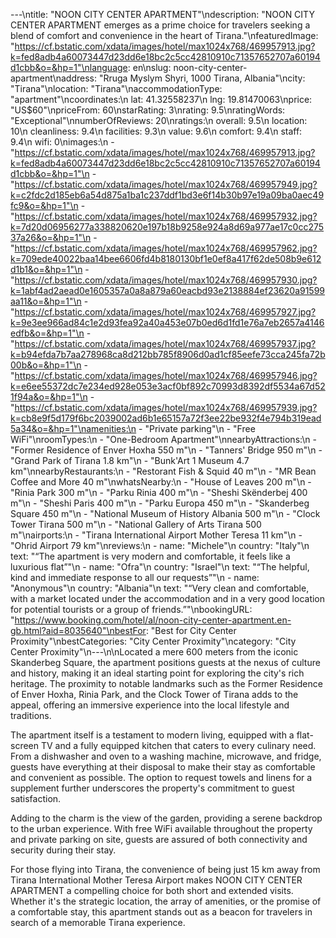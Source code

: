 ---\ntitle: "NOON CITY CENTER APARTMENT"\ndescription: "NOON CITY CENTER APARTMENT emerges as a prime choice for travelers seeking a blend of comfort and convenience in the heart of Tirana."\nfeaturedImage: "https://cf.bstatic.com/xdata/images/hotel/max1024x768/469957913.jpg?k=fed8adb4a60073447d23dd6e18bc2c5cc42810910c71357652707a60194d1cbb&o=&hp=1"\nlanguage: en\nslug: noon-city-center-apartment\naddress: "Rruga Myslym Shyri, 1000 Tirana, Albania"\ncity: "Tirana"\nlocation: "Tirana"\naccommodationType: "apartment"\ncoordinates:\n  lat: 41.32558237\n  lng: 19.81470063\nprice: "US$60"\npriceFrom: 60\nstarRating: 3\nrating: 9.5\nratingWords: "Exceptional"\nnumberOfReviews: 20\nratings:\n  overall: 9.5\n  location: 10\n  cleanliness: 9.4\n  facilities: 9.3\n  value: 9.6\n  comfort: 9.4\n  staff: 9.4\n  wifi: 0\nimages:\n  - "https://cf.bstatic.com/xdata/images/hotel/max1024x768/469957913.jpg?k=fed8adb4a60073447d23dd6e18bc2c5cc42810910c71357652707a60194d1cbb&o=&hp=1"\n  - "https://cf.bstatic.com/xdata/images/hotel/max1024x768/469957949.jpg?k=c2fdc2d185eb6a54d875a1ba1c237ddf1bd3e6f14b30b97e19a09ba0aec49fc9&o=&hp=1"\n  - "https://cf.bstatic.com/xdata/images/hotel/max1024x768/469957932.jpg?k=7d20d06956277a338820620e197b18b9258e924a8d69a977ae17c0cc27537a26&o=&hp=1"\n  - "https://cf.bstatic.com/xdata/images/hotel/max1024x768/469957962.jpg?k=709ede40022baa14bee6606fd4b8180130bf1e0ef8a417f62de508b9e612d1b1&o=&hp=1"\n  - "https://cf.bstatic.com/xdata/images/hotel/max1024x768/469957930.jpg?k=1abf4ad2aead0e1605357a0a8a879a60eacbd93e2138884ef23620a91599aa11&o=&hp=1"\n  - "https://cf.bstatic.com/xdata/images/hotel/max1024x768/469957927.jpg?k=9e3ee966ad84c1e2d93fea92a40a453e07b0ed6d1fd1e76a7eb2657a4146edfb&o=&hp=1"\n  - "https://cf.bstatic.com/xdata/images/hotel/max1024x768/469957937.jpg?k=b94efda7b7aa278968ca8d212bb785f8906d0ad1cf85eefe73cca245fa72b00b&o=&hp=1"\n  - "https://cf.bstatic.com/xdata/images/hotel/max1024x768/469957946.jpg?k=e6ee55372dc7e234ed928e053e3acf0bf892c70993d8392df5534a67d521f94a&o=&hp=1"\n  - "https://cf.bstatic.com/xdata/images/hotel/max1024x768/469957939.jpg?k=cb8e9f5d179f6bc2039002ad6b1e65157a72f3ee22be932f4e794b319ead5a34&o=&hp=1"\namenities:\n  - "Private parking"\n  - "Free WiFi"\nroomTypes:\n  - "One-Bedroom Apartment"\nnearbyAttractions:\n  - "Former Residence of Enver Hoxha 550 m"\n  - "Tanners' Bridge 950 m"\n  - "Grand Park of Tirana 1.8 km"\n  - "Bunk'Art 1 Museum 4.7 km"\nnearbyRestaurants:\n  - "Restorant Fish & Squid 40 m"\n  - "MR Bean Coffee and More 40 m"\nwhatsNearby:\n  - "House of Leaves 200 m"\n  - "Rinia Park 300 m"\n  - "Parku Rinia 400 m"\n  - "Sheshi Skënderbej 400 m"\n  - "Sheshi Paris 400 m"\n  - "Parku Europa 450 m"\n  - "Skanderbeg Square 450 m"\n  - "National Museum of History Albania 500 m"\n  - "Clock Tower Tirana 500 m"\n  - "National Gallery of Arts Tirana 500 m"\nairports:\n  - "Tirana International Airport Mother Teresa 11 km"\n  - "Ohrid Airport 79 km"\nreviews:\n  - name: "Michele"\n    country: "Italy"\n    text: "“The apartment is very modern and comfortable, it feels like a luxurious flat”"\n  - name: "Ofra"\n    country: "Israel"\n    text: "“The helpful, kind and immediate response to all our requests”"\n  - name: "Anonymous"\n    country: "Albania"\n    text: "“Very clean and comfortable, with a market located under the accommodation and in a very good location for potential tourists or a group of friends.”"\nbookingURL: "https://www.booking.com/hotel/al/noon-city-center-apartment.en-gb.html?aid=8035640"\nbestFor: "Best for City Center Proximity"\nbestCategories: "City Center Proximity"\ncategory: "City Center Proximity"\n---\n\nLocated a mere 600 meters from the iconic Skanderbeg Square, the apartment positions guests at the nexus of culture and history, making it an ideal starting point for exploring the city's rich heritage. The proximity to notable landmarks such as the Former Residence of Enver Hoxha, Rinia Park, and the Clock Tower of Tirana adds to the appeal, offering an immersive experience into the local lifestyle and traditions.

The apartment itself is a testament to modern living, equipped with a flat-screen TV and a fully equipped kitchen that caters to every culinary need. From a dishwasher and oven to a washing machine, microwave, and fridge, guests have everything at their disposal to make their stay as comfortable and convenient as possible. The option to request towels and linens for a supplement further underscores the property's commitment to guest satisfaction.

Adding to the charm is the view of the garden, providing a serene backdrop to the urban experience. With free WiFi available throughout the property and private parking on site, guests are assured of both connectivity and security during their stay.

For those flying into Tirana, the convenience of being just 15 km away from Tirana International Mother Teresa Airport makes NOON CITY CENTER APARTMENT a compelling choice for both short and extended visits. Whether it's the strategic location, the array of amenities, or the promise of a comfortable stay, this apartment stands out as a beacon for travelers in search of a memorable Tirana experience.